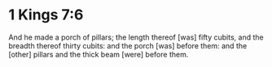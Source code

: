 # 1 Kings 7:6

And he made a porch of pillars; the length thereof [was] fifty cubits, and the breadth thereof thirty cubits: and the porch [was] before them: and the [other] pillars and the thick beam [were] before them.